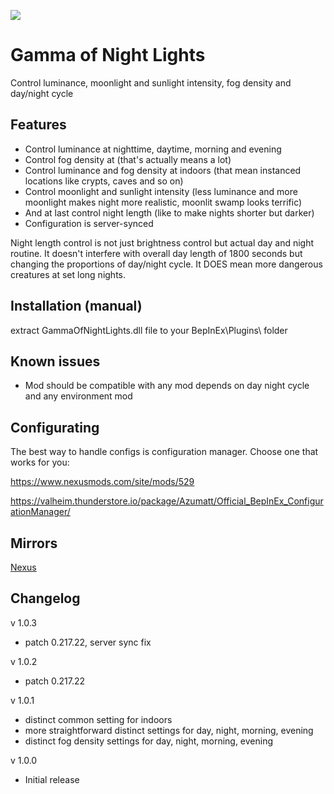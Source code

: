 ![](https://staticdelivery.nexusmods.com/mods/3667/images/headers/2526_1694896097.jpg)

# Gamma of Night Lights
Control luminance, moonlight and sunlight intensity, fog density and day/night cycle

## Features
* Control luminance at nighttime, daytime, morning and evening
* Control fog density at (that's actually means a lot)
* Control luminance and fog density at indoors (that mean instanced locations like crypts, caves and so on)
* Control moonlight and sunlight intensity (less luminance and more moonlight makes night more realistic, moonlit swamp looks terrific)
* And at last control night length (like to make nights shorter but darker)
* Configuration is server-synced

Night length control is not just brightness control but actual day and night routine. It doesn't interfere with overall day length of 1800 seconds but changing the proportions of day/night cycle. It DOES mean more dangerous creatures at set long nights.

## Installation (manual)
extract GammaOfNightLights.dll file to your BepInEx\Plugins\ folder

## Known issues
* Mod should be compatible with any mod depends on day night cycle and any environment mod

## Configurating
The best way to handle configs is configuration manager. Choose one that works for you:

https://www.nexusmods.com/site/mods/529

https://valheim.thunderstore.io/package/Azumatt/Official_BepInEx_ConfigurationManager/

## Mirrors
[Nexus](https://www.nexusmods.com/valheim/mods/2526)

## Changelog

v 1.0.3
* patch 0.217.22, server sync fix

v 1.0.2
* patch 0.217.22

v 1.0.1
* distinct common setting for indoors
* more straightforward distinct settings for day, night, morning, evening
* distinct fog density settings for day, night, morning, evening

v 1.0.0
* Initial release